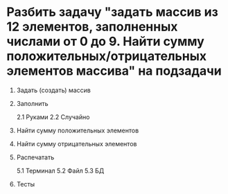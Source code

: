 # Разбить задачу "задать массив из 12 элементов, заполненных числами от 0 до 9. Найти сумму положительных/отрицательных элементов массива" на подзадачи

1. Задать (создать) массив

2. Заполнить

    2.1 Руками
    2.2 Случайно

3. Найти сумму положительных элементов

4. Найти сумму отрицательных элементов

5. Распечатать

    5.1 Терминал
    5.2 Файл
    5.3 БД

6. Тесты